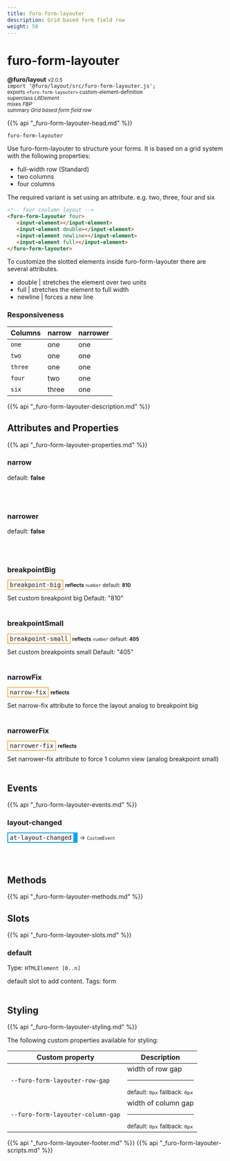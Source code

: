 ```yaml
---
title: furo-form-layouter
description: Grid based form field row
weight: 50
---
```


# furo-form-layouter
**@furo/layout** <small>v2.0.5</small>
<br>`import '@furo/layout/src/furo-form-layouter.js';`<small>
<br>exports `<furo-form-layouter>` custom-element-definition
<br>superclass *LitElement*
<br> mixes *FBP*</small>
<br><small>summary *Grid based form field row*</small>

{{% api "_furo-form-layouter-head.md" %}}

`furo-form-layouter`

Use furo-form-layouter to structure your forms.
It is based on a grid system with the following properties:
- full-width row (Standard)
- two columns
- four columns

The required variant is set using an attribute.
e.g. two, three, four and six

```html
<!-- four coulumn layout -->
<furo-form-layouter four>
   <input-element></input-element>
   <input-element double></input-element>
   <input-element newline></input-element>
   <input-element full></input-element>
</furo-form-layouter>
```


To customize the slotted elements inside furo-form-layouter there are several attributes.
- double | stretches the element over two units
- full | stretches the element to full width
- newline | forces a new line

### Responsiveness
Columns | narrow | narrower  |
----------------|-------------|-------------|
`one` | one | one |
`two` | one | one |
`three` | one | one |
`four` | two | one |
`six` | three | one |

{{% api "_furo-form-layouter-description.md" %}}


## Attributes and Properties
{{% api "_furo-form-layouter-properties.md" %}}






### **narrow**
default: **false**</small>


<br><br>

### **narrower**
default: **false**</small>


<br><br>

### **breakpointBig**

<span  style="border-width:2px; border-style: solid;border-color:  rgb(255, 182, 91);font-family:monospace; padding:2px 4px;">breakpoint-big</span> <small>**reflects**</small>
<small>`number` default: **810**</small>

Set custom breakpoint big
Default: "810"
<br><br>

### **breakpointSmall**

<span  style="border-width:2px; border-style: solid;border-color:  rgb(255, 182, 91);font-family:monospace; padding:2px 4px;">breakpoint-small</span> <small>**reflects**</small>
<small>`number` default: **405**</small>

Set custom breakpoints small
Default: "405"
<br><br>

### **narrowFix**

<span  style="border-width:2px; border-style: solid;border-color:  rgb(255, 182, 91);font-family:monospace; padding:2px 4px;">narrow-fix</span> <small>**reflects**</small>
</small>

Set narrow-fix attribute to force
the layout analog to breakpoint big
<br><br>

### **narrowerFix**

<span  style="border-width:2px; border-style: solid;border-color:  rgb(255, 182, 91);font-family:monospace; padding:2px 4px;">narrower-fix</span> <small>**reflects**</small>
</small>

Set narrower-fix attribute to force
1 column view (analog breakpoint small)
<br><br>
## Events
{{% api "_furo-form-layouter-events.md" %}}

### **layout-changed**
<span  style="border-width:2px 10px 2px 2px; border-style: solid;border-color:  rgb(2, 168, 244);font-family:monospace; padding:2px 4px;">at-layout-changed</span>
→ <small>`CustomEvent`</small>


<br><br>

## Methods
{{% api "_furo-form-layouter-methods.md" %}}













## Slots
{{% api "_furo-form-layouter-slots.md" %}}

### **default**
Type: `HTMLElement [0..n]`

default slot to add content. Tags: form
<br><br>
## Styling
{{% api "_furo-form-layouter-styling.md" %}}

The following custom properties  available for styling:

Custom property | Description
----------------|-------------
`--furo-form-layouter-row-gap` | width of row gap <hr> <small>default: `0px`</small> <small>fallback: `0px`</small>
`--furo-form-layouter-column-gap` | width of column gap <hr> <small>default: `0px`</small> <small>fallback: `0px`</small>

{{% api "_furo-form-layouter-footer.md" %}}
{{% api "_furo-form-layouter-scripts.md" %}}
